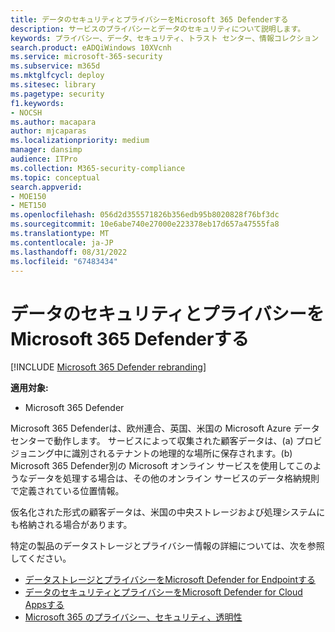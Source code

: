 ```yaml
---
title: データのセキュリティとプライバシーをMicrosoft 365 Defenderする
description: サービスのプライバシーとデータのセキュリティについて説明します。
keywords: プライバシー、データ、セキュリティ、トラスト センター、情報コレクション
search.product: eADQiWindows 10XVcnh
ms.service: microsoft-365-security
ms.subservice: m365d
ms.mktglfcycl: deploy
ms.sitesec: library
ms.pagetype: security
f1.keywords:
- NOCSH
ms.author: macapara
author: mjcaparas
ms.localizationpriority: medium
manager: dansimp
audience: ITPro
ms.collection: M365-security-compliance
ms.topic: conceptual
search.appverid:
- MOE150
- MET150
ms.openlocfilehash: 056d2d355571826b356edb95b8020828f76bf3dc
ms.sourcegitcommit: 10e6abe740e27000e223378eb17d657a47555fa8
ms.translationtype: MT
ms.contentlocale: ja-JP
ms.lasthandoff: 08/31/2022
ms.locfileid: "67483434"
---
```

# <a name="microsoft-365-defender-data-security-and-privacy"></a>データのセキュリティとプライバシーをMicrosoft 365 Defenderする

[!INCLUDE [Microsoft 365 Defender rebranding](../includes/microsoft-defender.md)]


**適用対象:**
- Microsoft 365 Defender

Microsoft 365 Defenderは、欧州連合、英国、米国の Microsoft Azure データ センターで動作します。 サービスによって収集された顧客データは、(a) プロビジョニング中に識別されるテナントの地理的な場所に保存されます。(b) Microsoft 365 Defender別の Microsoft オンライン サービスを使用してこのようなデータを処理する場合は、その他のオンライン サービスのデータ格納規則で定義されている位置情報。

仮名化された形式の顧客データは、米国の中央ストレージおよび処理システムにも格納される場合があります。


特定の製品のデータストレージとプライバシー情報の詳細については、次を参照してください。
- [データストレージとプライバシーをMicrosoft Defender for Endpointする](/windows/security/threat-protection/microsoft-defender-atp/data-storage-privacy)
- [データのセキュリティとプライバシーをMicrosoft Defender for Cloud Appsする](/cloud-app-security/cas-compliance-trust)
- [Microsoft 365 のプライバシー、セキュリティ、透明性](/office365/servicedescriptions/office-365-platform-service-description/privacy-security-and-transparency#advanced-threat-protection)
